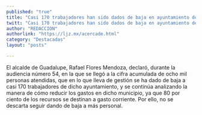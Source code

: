 ```yaml
---
published: "true"
title: "Casi 170 trabajadores han sido dados de baja en ayuntamiento de Guadalupe; no se descarta que haya más"
twitt: "Casi 170 trabajadores han sido dados de baja en ayuntamiento de Guadalupe; no se descarta que haya más"
author: "REDACCION"
authorlink: "https://ljz.mx/acercade.html"
category: "Destacadas"
layout: "posts"

---
```



  El alcalde de Guadalupe, Rafael Flores Mendoza, declaró, durante la audiencia número 54, en la que se llegó a la cifra acumulada de ocho mil personas atendidas, que en lo que lleva de gestión se ha dado de baja a casi 170 trabajadores de dicho ayuntamiento, y se continúa analizando la manera de cómo reducir los gastos en dicho municipio, ya que 80 por ciento de los recursos se destinan a gasto corriente. Por ello, no se descarta seguir dando de baja a más personal.

